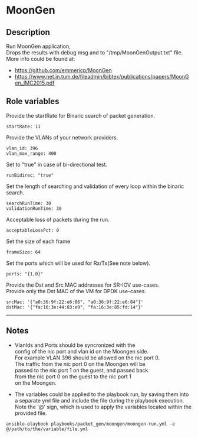 # MoonGen

## Description
Run MoonGen application,  
Drops the results with debug msg and to "/tmp/MoonGenOutput.txt" file.  
More info could be found at:  
* https://github.com/emmericp/MoonGen
* https://www.net.in.tum.de/fileadmin/bibtex/publications/papers/MoonGen_IMC2015.pdf

## Role variables

Provide the startRate for Binaric search of packet generation.
```
startRate: 11
```

Provide the VLANs of your network providers.
```
vlan_id: 396
vlan_max_range: 400
```

Set to "true" in case of bi-directional test.
```
runBidirec: "true"
```

Set the length of searching and validation of every loop within the binaric search.
```
searchRunTime: 30
validationRunTime: 30
```

Acceptable loss of packets during the run.
```
acceptableLossPct: 0
```

Set the size of each frame
```
frameSize: 64
```

Set the ports which will be used for Rx/Tx(See note below).
```
ports: "{1,0}"
```

Provide the Dst and Src MAC addresses for SR-IOV use-cases.  
Provide only the Dst MAC of the VM for DPDK use-cases.  
```
srcMac: '{"a0:36:9f:22:e6:86", "a0:36:9f:22:e6:84"}'  
dstMac: '{"fa:16:3e:44:83:e9", "fa:16:3e:85:fd:14"}'
```

***
## Notes
* VlanIds and Ports should be syncronized with the  
config of the nic port and vlan id on the Moongen side.  
For example VLAN 396 should be allowed on the nic port 0.  
The traffic from the nic port 0 on the Moongen will be  
passed to the nic port 1 on the guest, and passed back  
from the nic port 0 on the guest to the nic port 1  
on the Moongen.  

* The variables could be applied to the playbook run, by saving them into a separate yml file and include the file during the playbook execution.  
Note the '@' sign, which is used to apply the variables located within the provided file.

```
ansible-playbook playbooks/packet_gen/moongen/moongen-run.yml -e @/path/to/the/variable/file.yml
```
